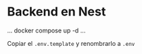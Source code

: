 # Backend en Nest

...
docker compose up -d
...

Copiar el ```.env.template``` y renombrarlo a ```.env```